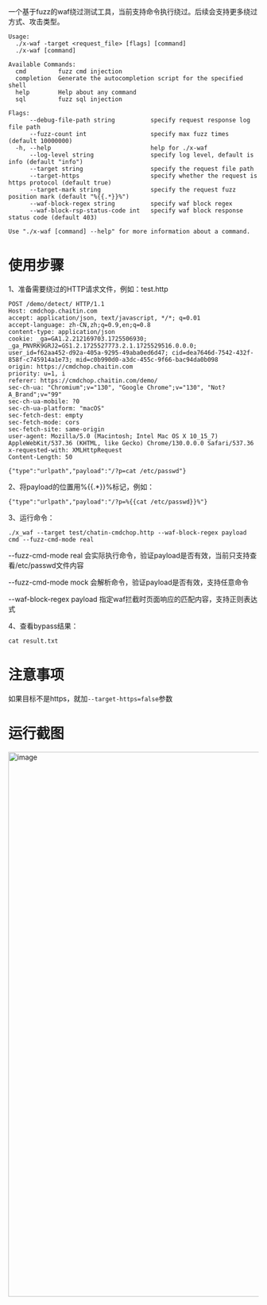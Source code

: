一个基于fuzz的waf绕过测试工具，当前支持命令执行绕过。后续会支持更多绕过方式、攻击类型。

```
Usage:
  ./x-waf -target <request_file> [flags] [command]
  ./x-waf [command]

Available Commands:
  cmd         fuzz cmd injection
  completion  Generate the autocompletion script for the specified shell
  help        Help about any command
  sql         fuzz sql injection

Flags:
      --debug-file-path string          specify request response log file path
      --fuzz-count int                  specify max fuzz times (default 10000000)
  -h, --help                            help for ./x-waf
      --log-level string                specify log level, default is info (default "info")
      --target string                   specify the request file path
      --target-https                    specify whether the request is https protocol (default true)
      --target-mark string              specify the request fuzz position mark (default "%{{.*}}%")
      --waf-block-regex string          specify waf block regex
      --waf-block-rsp-status-code int   specify waf block response status code (default 403)

Use "./x-waf [command] --help" for more information about a command.
```

# 使用步骤
1、准备需要绕过的HTTP请求文件，例如：test.http

```
POST /demo/detect/ HTTP/1.1
Host: cmdchop.chaitin.com
accept: application/json, text/javascript, */*; q=0.01
accept-language: zh-CN,zh;q=0.9,en;q=0.8
content-type: application/json
cookie: _ga=GA1.2.212169703.1725506930; _ga_PNVRK9GRJ2=GS1.2.1725527773.2.1.1725529516.0.0.0; user_id=f62aa452-d92a-405a-9295-49aba0ed6d47; cid=dea7646d-7542-432f-858f-c745914a1e73; mid=c0b990d0-a3dc-455c-9f66-bac94da0b098
origin: https://cmdchop.chaitin.com
priority: u=1, i
referer: https://cmdchop.chaitin.com/demo/
sec-ch-ua: "Chromium";v="130", "Google Chrome";v="130", "Not?A_Brand";v="99"
sec-ch-ua-mobile: ?0
sec-ch-ua-platform: "macOS"
sec-fetch-dest: empty
sec-fetch-mode: cors
sec-fetch-site: same-origin
user-agent: Mozilla/5.0 (Macintosh; Intel Mac OS X 10_15_7) AppleWebKit/537.36 (KHTML, like Gecko) Chrome/130.0.0.0 Safari/537.36
x-requested-with: XMLHttpRequest
Content-Length: 50

{"type":"urlpath","payload":"/?p=cat /etc/passwd"}
```

2、将payload的位置用%{{.*}}%标记，例如：

```
{"type":"urlpath","payload":"/?p=%{{cat /etc/passwd}}%"}
```

3、运行命令：

```
./x_waf --target test/chatin-cmdchop.http --waf-block-regex payload cmd --fuzz-cmd-mode real
```

--fuzz-cmd-mode real 会实际执行命令，验证payload是否有效，当前只支持查看/etc/passwd文件内容

--fuzz-cmd-mode mock 会解析命令，验证payload是否有效，支持任意命令

--waf-block-regex payload 指定waf拦截时页面响应的匹配内容，支持正则表达式

4、查看bypass结果：

```
cat result.txt
```

# 注意事项
如果目标不是https，就加`--target-https=false`参数

# 运行截图
<img width="1096" alt="image" src="https://github.com/user-attachments/assets/5d9bb89e-5a46-4e13-b203-3d43a3c68753">


